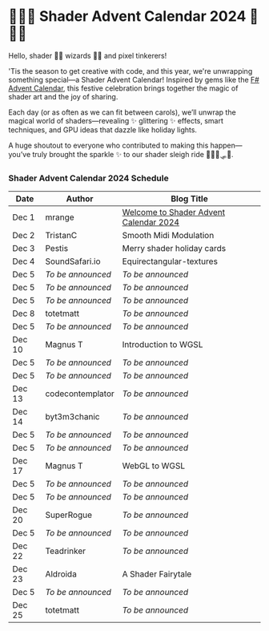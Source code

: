 # 🎄✨🎉 Shader Advent Calendar 2024 🎉✨🎄

Hello, shader 🧙‍♂️ wizards 🧙‍♂️ and pixel tinkerers!

'Tis the season to get creative with code, and this year, we're unwrapping something special—a Shader Advent Calendar! Inspired by gems like the [F# Advent Calendar](https://sergeytihon.com/fsadvent/), this festive celebration brings together the magic of shader art and the joy of sharing.

Each day (or as often as we can fit between carols), we’ll unwrap the magical world of shaders—revealing ✨ glittering ✨ effects, smart techniques, and GPU ideas that dazzle like holiday lights.

A huge shoutout to everyone who contributed to making this happen—you’ve truly brought the sparkle ✨ to our shader sleigh ride 🦌🦌🦌🛷🎅.

### Shader Advent Calendar 2024 Schedule

| Date    | Author                  | Blog Title                                |
|---------|-------------------------|-------------------------------------------|
| Dec 1   | mrange                  | [Welcome to Shader Advent Calendar 2024](day-01/README.md)|
| Dec 2   | TristanC                | Smooth Midi Modulation                    |
| Dec 3   | Pestis                  | Merry shader holiday cards                |
| Dec 4   | SoundSafari.io          | Equirectangular-textures                  |
| Dec 5   | *To be announced*       | *To be announced*                         |
| Dec 5   | *To be announced*       | *To be announced*                         |
| Dec 5   | *To be announced*       | *To be announced*                         |
| Dec 8   | totetmatt               | *To be announced*                         |
| Dec 5   | *To be announced*       | *To be announced*                         |
| Dec 10  | Magnus T                | Introduction to WGSL                      |
| Dec 5   | *To be announced*       | *To be announced*                         |
| Dec 5   | *To be announced*       | *To be announced*                         |
| Dec 13  | codecontemplator        | *To be announced*                         |
| Dec 14  | byt3m3chanic            | *To be announced*                         |
| Dec 5   | *To be announced*       | *To be announced*                         |
| Dec 5   | *To be announced*       | *To be announced*                         |
| Dec 17  | Magnus T                | WebGL to WGSL                             |
| Dec 5   | *To be announced*       | *To be announced*                         |
| Dec 5   | *To be announced*       | *To be announced*                         |
| Dec 20  | SuperRogue              | *To be announced*                         |
| Dec 5   | *To be announced*       | *To be announced*                         |
| Dec 22  | Teadrinker              | *To be announced*                         |
| Dec 23  | Aldroida                | A Shader Fairytale                        |
| Dec 5   | *To be announced*       | *To be announced*                         |
| Dec 25  | totetmatt               | *To be announced*                         |
